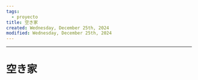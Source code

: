 ```yaml
---
tags:
  - proyecto
title: 空き家
created: Wednesday, December 25th, 2024
modified: Wednesday, December 25th, 2024
---
```

---
# 空き家

